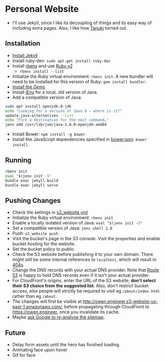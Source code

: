 # Personal Website
* I'll use Jekyll, since I like its decoupling of things and its easy way of including extra pages. Also, I like how [Tanuki](https://tanuki.ai) turned out.
## Installation
* [Install Jekyll](https://jekyllrb.com/docs/installation/)
* Install ruby-dev: `sudo apt-get install ruby-dev`
* Install [rbenv](https://github.com/rbenv/rbenv#installation) and use [Ruby v2](https://talk.jekyllrb.com/t/error-no-implicit-conversion-of-hash-into-integer/5890)
    * `rbenv install --list`
* Initialize the Ruby virtual environment: `rbenv init`. A new bundler will need to be installed for this version of Ruby: `gem install bundler`.
* [Install the Gems](https://jekyllrb.com/docs/step-by-step/01-setup/)
* Install [jEnv](http://www.jenv.be/) for a local, old version of Java.
* Add a compatible version of Java:
```bash
sudo apt install openjdk-8-jdk
echo "Looking for a version of Java 8 − where is it?"
update-java-alternatives --list
echo "Pick a destination for the next command…"
jenv add /usr/lib/jvm/java-1.8.0-openjdk-amd64
```
* Install Bower: `npm install -g bower`
* Install the JavaScript dependencies specified in [bower.json](./bower.json): `bower install`.

## Running
```bash
rbenv init
eval "$(jenv init -)"
bundle exec jekyll build
bundle exec jekyll serve
```
## Pushing Changes
* Check the settings in [s3_website.yml](/s3_website.yml)
* Initialize the Ruby virtual environment: `rbenv init`
* Enable a locally isolated version of Java: `eval "$(jenv init -)"`
* Set a compatible version of Java: `jenv shell 1.8`
* Push: `s3_website push`
* Visit the bucket's page in the S3 console. Visit the properties and enable bucket hosting for the website.
* Set the bucket policy to public.
* Check the S3 website before publishing it to your own domain. There might still be some internal references to `localhost`, which will result in [404s](https://en.wikipedia.org/wiki/HTTP_404).
* Change the DNS records with your actual DNS provider. Note that [Route 53](https://console.aws.amazon.com/route53/home) is happy to hold DNS records even if it isn't your actual provider.
* For CloudFront's origins, enter the URL of the S3 website; **don't select their S3 choice from the suggested list**. Also, don't restrict bucket access, else people will strictly be required to visit eg `/about/index.html` rather than eg `/about`.
* The changes will first be visible at <http://owen.engineer.s3-website-us-east-1.amazonaws.com/>, before propagating through CloudFront to https://owen.engineer, once you invalidate its cache.
* Maybe [ask Google to re-analyse the sitemap](https://search.google.com/search-console/sitemaps?resource_id=sc-domain%3Aowen.engineer).

## Future
* Delay form assets until the hero has finished loading.
* Animating face upon hover
* Gif for face
